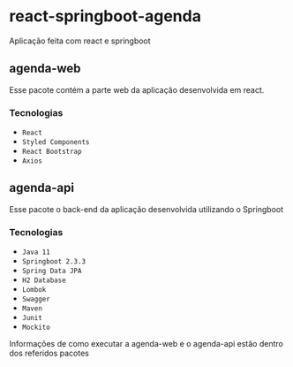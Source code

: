 # react-springboot-agenda
Aplicação feita com react e springboot

## agenda-web ##

Esse pacote contém a parte web da aplicação desenvolvida em react.

### Tecnologias
- `React`
- `Styled Components`
- `React Bootstrap`
- `Axios`

## agenda-api ##

Esse pacote  o back-end da aplicação desenvolvida utilizando o Springboot

### Tecnologias
- `Java 11`
- `Springboot 2.3.3`
- `Spring Data JPA`
- `H2 Database`
- `Lombok`
- `Swagger`
- `Maven`
- `Junit`
- `Mockito`

Informações de como executar a agenda-web e o agenda-api estão dentro dos referidos pacotes  
